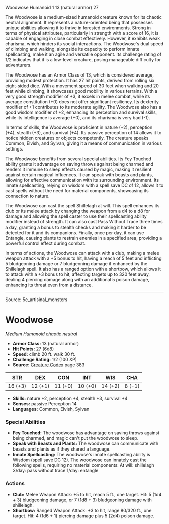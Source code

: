 <MonsterName/>Woodwose</MonsterName>
<CreatureType/>Humanoid</CreatureType>
<CR/>1</CR>
<AC/>13 (natural armor)</AC>
<HP/>27</HP>
<summary>The Woodwose is a medium-sized humanoid creature known for its chaotic neutral alignment. It represents a nature-oriented being that possesses unique abilities allowing it to thrive in forested environments. Strong in terms of physical attributes, particularly in strength with a score of 16, it is capable of engaging in close combat effectively. However, it exhibits weak charisma, which hinders its social interactions. The Woodwose's dual speed of climbing and walking, alongside its capacity to perform innate spellcasting, make it an agile and versatile opponent. Its challenge rating of 1/2 indicates that it is a low-level creature, posing manageable difficulty for adventurers.</summary>

<detail>

The Woodwose has an Armor Class of 13, which is considered average, providing modest protection. It has 27 hit points, derived from rolling six eight-sided dice. With a movement speed of 30 feet when walking and 20 feet while climbing, it showcases good mobility in various terrains. With a very good strength modifier of +3, it excels in melee combat, while its average constitution (+0) does not offer significant resiliency. Its dexterity modifier of +1 contributes to its moderate agility. The Woodwose also has a good wisdom modifier of +2, enhancing its perception and survival skills, while its intelligence is average (+0), and its charisma is very bad (-1).

In terms of skills, the Woodwose is proficient in nature (+2), perception (+4), stealth (+3), and survival (+4). Its passive perception of 14 allows it to notice hidden creatures or objects competently. The creature speaks Common, Elvish, and Sylvan, giving it a means of communication in various settings.

The Woodwose benefits from several special abilities. Its Fey Touched ability grants it advantage on saving throws against being charmed and renders it immune to sleep effects caused by magic, making it resilient against certain magical influences. It can speak with beasts and plants, allowing for effective communication with its surrounding environment. Its innate spellcasting, relying on wisdom with a spell save DC of 12, allows it to cast spells without the need for material components, showcasing its connection to nature.

The Woodwose can cast the spell Shillelagh at will. This spell enhances its club or its melee attack by changing the weapon from a d4 to a d8 for damage and allowing the spell caster to use their spellcasting ability modifier instead of strength. It can also cast Pass Without Trace three times a day, granting a bonus to stealth checks and making it harder to be detected for it and its companions. Finally, once per day, it can use Entangle, causing plants to restrain enemies in a specified area, providing a powerful control effect during combat.

In terms of actions, the Woodwose can attack with a club, making a melee weapon attack with a +5 bonus to hit, having a reach of 5 feet and inflicting 5 bludgeoning damage or 7 bludgeoning damage if enhanced by the Shillelagh spell. It also has a ranged option with a shortbow, which allows it to attack with a +3 bonus to hit, affecting targets up to 320 feet away, dealing 4 piercing damage along with an additional 5 poison damage, enhancing its threat even from a distance.</detail>



---

Source: 5e_artisinal_monsters

# Woodwose

*Medium* *Humanoid* *chaotic neutral*

- **Armor Class:** 13 (natural armor)
- **Hit Points:** 27 (6d8)
- **Speed:** climb 20 ft. walk 30 ft.
- **Challenge Rating:** 1/2 (100 XP)
- **Source:** [Creature Codex](https://koboldpress.com/kpstore/product/creature-codex-for-5th-edition-dnd) page 383

| STR | DEX | CON | INT | WIS | CHA |
| --- | --- | --- | --- | --- | --- |
| 16 (+3) | 12 (+1) | 11 (+0) | 10 (+0) | 14 (+2) | 8 (-1) |

- **Skills:** nature +2, perception +4, stealth +3, survival +4
- **Senses:** passive Perception 14
- **Languages:** Common, Elvish, Sylvan

### Special Abilities

- **Fey Touched:** The woodwose has advantage on saving throws against being charmed, and magic can't put the woodwose to sleep.
- **Speak with Beasts and Plants:** The woodwose can communicate with beasts and plants as if they shared a language.
- **Innate Spellcasting:** The woodwose's innate spellcasting ability is Wisdom (spell save DC 12). The woodwose can innately cast the following spells, requiring no material components:
At will: shillelagh
3/day: pass without trace
1/day: entangle

### Actions

- **Club:** Melee Weapon Attack: +5 to hit, reach 5 ft., one target. Hit: 5 (1d4 + 3) bludgeoning damage, or 7 (1d8 + 3) bludgeoning damage with shillelagh.
- **Shortbow:** Ranged Weapon Attack: +3 to hit, range 80/320 ft., one target. Hit: 4 (1d6 + 1) piercing damage plus 5 (2d4) poison damage.




